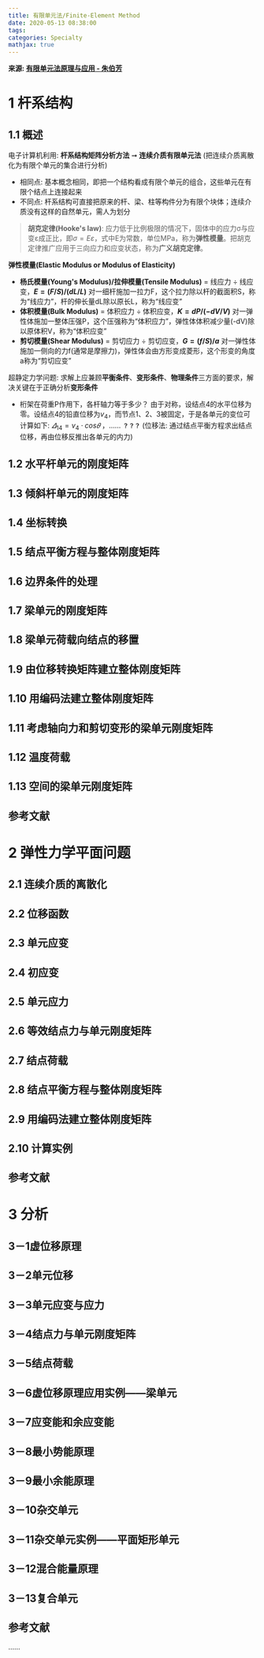 ```yaml
---
title: 有限单元法/Finite-Element Method
date: 2020-05-13 08:38:00
tags:
categories: Specialty
mathjax: true
---
```



**来源: [有限单元法原理与应用 - 朱伯芳](https://book.douban.com/subject/1026571/)**


# 1 杆系结构

## 1.1 概述

电子计算机利用: **杆系结构矩阵分析方法** ➞ **连续介质有限单元法** (把连续介质离散化为有限个单元的集合进行分析)
- 相同点: 基本概念相同，即把一个结构看成有限个单元的组合，这些单元在有限个结点上连接起来
- 不同点: 杆系结构可直接把原来的杆、梁、柱等构件分为有限个块体；连续介质没有这样的自然单元，需人为划分

> **胡克定律(Hooke's law)**: 应力低于比例极限的情况下，固体中的应力σ与应变ε成正比，即$σ=Εε$，式中E为常数，单位MPa，称为**弹性模量**。把胡克定律推广应用于三向应力和应变状态，称为**广义胡克定律**。

**弹性模量(Elastic Modulus or Modulus of Elasticity)**
- **杨氏模量(Young's Modulus)/拉伸模量(Tensile Modulus)** = 线应力 ÷ 线应变，**$E = (F/S)/(dL/L)$**
	对一细杆施加一拉力F，这个拉力除以杆的截面积S，称为“线应力”，杆的伸长量dL除以原长L，称为“线应变”
- **体积模量(Bulk Modulus)** = 体积应力 ÷ 体积应变，**$K = dP/(-dV/V)$**
	对一弹性体施加一整体压强P，这个压强称为“体积应力”，弹性体体积减少量(-dV)除以原体积V，称为“体积应变”
- **剪切模量(Shear Modulus)** = 剪切应力 ÷ 剪切应变，**$G = (f/S)/a$**
	对一弹性体施加一侧向的力f(通常是摩擦力)，弹性体会由方形变成菱形，这个形变的角度a称为“剪切应变”

超静定力学问题: 求解上应兼顾**平衡条件**、**变形条件**、**物理条件**三方面的要求，解决关键在于正确分析**变形条件**
- 桁架在荷重P作用下，各杆轴力等于多少？
由于对称，设结点4的水平位移为零。设结点4的铅直位移为$v_4$，而节点1、2、3被固定，于是各单元的变位可计算如下: $𝛥_{14}=v_4⋅cos𝜃$ ，…… **`？？？`** (位移法: 通过结点平衡方程求出结点位移，再由位移反推出各单元的内力)

## 1.2 水平杆单元的刚度矩阵














## 1.3 倾斜杆单元的刚度矩阵



## 1.4 坐标转换



## 1.5 结点平衡方程与整体刚度矩阵



## 1.6 边界条件的处理



## 1.7 梁单元的刚度矩阵



## 1.8 梁单元荷载向结点的移置



## 1.9 由位移转换矩阵建立整体刚度矩阵



## 1.10 用编码法建立整体刚度矩阵





## 1.11 考虑轴向力和剪切变形的梁单元刚度矩阵




## 1.12 温度荷载




## 1.13 空间的梁单元刚度矩阵





## 参考文献









# 2 弹性力学平面问题
## 2.1 连续介质的离散化
## 2.2 位移函数
## 2.3 单元应变
## 2.4 初应变
## 2.5 单元应力
## 2.6 等效结点力与单元刚度矩阵
## 2.7 结点荷载
## 2.8 结点平衡方程与整体刚度矩阵
## 2.9 用编码法建立整体刚度矩阵
## 2.10 计算实例
## 参考文献




# 3 分析
## 3－1虚位移原理
## 3－2单元位移
## 3－3单元应变与应力
## 3－4结点力与单元刚度矩阵
## 3－5结点荷载
## 3－6虚位移原理应用实例――梁单元
## 3－7应变能和余应变能
## 3－8最小势能原理
## 3－9最小余能原理
## 3－10杂交单元
## 3－11杂交单元实例――平面矩形单元
## 3－12混合能量原理
## 3－13复合单元
## 参考文献

……